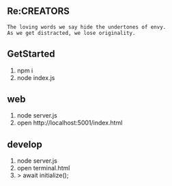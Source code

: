 ## Re:CREATORS
```
The loving words we say hide the undertones of envy.
As we get distracted, we lose originality.
```

## GetStarted
1. npm i
2. node index.js

## web
1. node server.js
2. open http://localhost:5001/index.html

## develop
1. node server.js
2. open terminal.html
3. \> await initialize();
